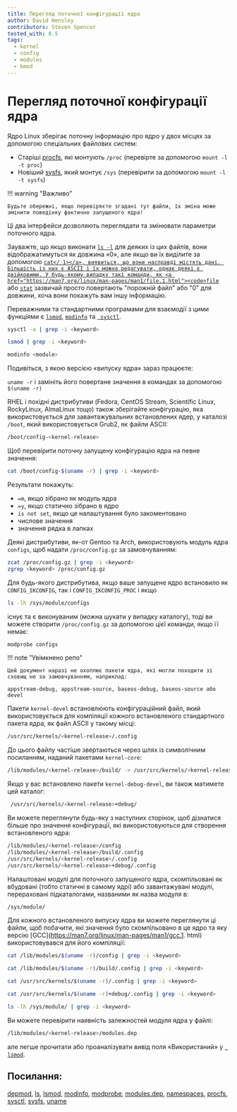 ```yaml
---
title: Перегляд поточної конфігурації ядра
author: David Hensley
contributors: Steven Spencer
tested_with: 8.5
tags:
  - kernel
  - config
  - modules
  - kmod
---
```


# Перегляд поточної конфігурації ядра

Ядро Linux зберігає поточну інформацію про ядро ​​у двох місцях за допомогою спеціальних файлових систем:

- Старіші [procfs](https://man7.org/linux/man-pages/man5/procfs.5.html), які монтують `/proc` (перевірте за допомогою `mount -l -t proc`)
- Новіший [sysfs](https://man7.org/linux/man-pages/man5/sysfs.5.html), який монтує `/sys` (перевірити за допомогою `mount -l -t sysfs`)

!!! warning "Важливо"

    Будьте обережні, якщо перевіряєте згадані тут файли, їх зміна може змінити поведінку фактично запущеного ядра!

Ці два інтерфейси дозволяють переглядати та змінювати параметри поточного ядра.

Зауважте, що якщо виконати [`ls -l`](https://man7.org/linux/man-pages/man1/ls.1.html) для деяких із цих файлів, вони відображатимуться як довжина «0», але якщо ви їх виділите за допомогою [`cat</ 1></a>, виявиться, що вони насправді містять дані. Більшість із них є ASCII і їх можна редагувати, однак деякі є двійковими. У будь-якому випадку такі команди, як <a href="https://man7.org/linux/man-pages/man1/file.1.html"><code>file`](https://man7.org/linux/man-pages/man1/cat.1.html) або [`stat`](https://man7.org/linux/man-pages/man2/lstat.2.html) зазвичай просто повертають "порожній файл" або "0" для довжини, хоча вони покажуть вам іншу інформацію.

Переважними та стандартними програмами для взаємодії з цими функціями є [`lsmod`](https://man7.org/linux/man-pages/man8/lsmod.8.html), [`modinfo`](https://man7.org/linux/man-pages/man8/modinfo.8.html) та [` sysctl`](https://man7.org/linux/man-pages/man8/sysctl.8.html).

```bash
sysctl -a | grep -i <keyword>
```

```bash
lsmod | grep -i <keyword>
```

```bash
modinfo <module>
```

Подивіться, з якою версією «випуску ядра» зараз працюєте:

`uname -r` і замініть його повертане значення в командах за допомогою `$(uname -r)`

RHEL і похідні дистрибутиви (Fedora, CentOS Stream, Scientific Linux, RockyLinux, AlmaLinux тощо) також зберігайте конфігурацію, яка використовується для завантажувальних встановлених ядер, у каталозі `/boot`, який використовується Grub2, як файли ASCII:

```bash
/boot/config-<kernel-release>
```

Щоб перевірити поточну запущену конфігурацію ядра на певне значення:

```bash
cat /boot/config-$(uname -r) | grep -i <keyword>
```

Результати покажуть:

- `=m`, якщо зібрано як модуль ядра
- `=y`, якщо статично зібрано в ядро
- `is not set`, якщо це налаштування було закоментовано
- числове значення
- значення рядка в лапках

Деякі дистрибутиви, як-от Gentoo та Arch, використовують модуль ядра `configs`, щоб надати `/proc/config.gz` за замовчуванням:

```bash
zcat /proc/config.gz | grep -i <keyword>
zgrep <keyword> /proc/config.gz
```

Для будь-якого дистрибутива, якщо ваше запущене ядро встановило як `CONFIG_IKCONFIG`, так і `CONFIG_IKCONFIG_PROC` і якщо

```bash
ls -lh /sys/module/configs
```

існує та є виконуваним (можна шукати у випадку каталогу), тоді ви можете створити `/proc/config.gz` за допомогою цієї команди, якщо її немає:

```bash
modprobe configs
```

!!! note "Увімкнено репо"

    Цей документ наразі не охоплює пакети ядра, які могли походити зі сховищ не за замовчуванням, наприклад:
    
    appstream-debug, appstream-source, baseos-debug, baseos-source або devel

Пакети `kernel-devel` встановлюють конфігураційний файл, який використовується для компіляції кожного встановленого стандартного пакета ядра, як файл ASCII у такому місці:

```bash
/usr/src/kernels/<kernel-release>/.config
```

До цього файлу частіше звертаються через шлях із символічним посиланням, наданий пакетами `kernel-core`:

```bash
/lib/modules/<kernel-release>/build/ -> /usr/src/kernels/<kernel-release>/
```

Якщо у вас встановлено пакети `kernel-debug-devel`, ви також матимете цей каталог:

```bash
 /usr/src/kernels/<kernel-release>+debug/
```

Ви можете переглянути будь-яку з наступних сторінок, щоб дізнатися більше про значення конфігурації, які використовуються для створення встановленого ядра:

```bash
/lib/modules/<kernel-release>/config
/lib/modules/<kernel-release>/build/.config
/usr/src/kernels/<kernel-release>/.config
/usr/src/kernels/<kernel-release>+debug/.config
```

Налаштовані модулі для поточного запущеного ядра, скомпільовані як вбудовані (тобто статичні в самому ядрі) або завантажувані модулі, перераховані підкаталогами, названими як назва модуля в:

```bash
/sys/module/
```

Для кожного встановленого випуску ядра ви можете переглянути ці файли, щоб побачити, які значення було скомпільовано в це ядро та яку версію [GCC](https://man7.org/linux/man-pages/man1/gcc.1. html) використовувався для його компіляції:

```bash
cat /lib/modules/$(uname -r)/config | grep -i <keyword>
```

```bash
cat /lib/modules/$(uname -r)/build/.config | grep -i <keyword>
```

```bash
cat /usr/src/kernels/$(uname -r)/.config | grep -i <keyword>
```

```bash
cat /usr/src/kernels/$(uname -r)+debug/.config | grep -i <keyword>
```

```bash
ls -lh /sys/module/ | grep -i <keyword>
```

Ви можете перевірити наявність залежностей модуля ядра у файлі:

```bash
/lib/modules/<kernel-release>/modules.dep
```

але легше прочитати або проаналізувати вивід поля «Використаний» у [` lsmod`](https://man7.org/linux/man-pages/man8/lsmod.8.html).

## Посилання:

[depmod](https://man7.org/linux/man-pages/man8/depmod.8.html), [ls](https://man7.org/linux/man-pages/man1/ls.1.html), [lsmod](https://man7.org/linux/man-pages/man8/lsmod.8.html), [modinfo](https://man7.org/linux/man-pages/man8/modinfo.8.html), [modprobe](https://man7.org/linux/man-pages/man8/modprobe.8.html), [modules.dep](https://man7.org/linux/man-pages/man5/modules.dep.5.html), [namespaces](https://man7.org/linux/man-pages/man7/namespaces.7.html), [procfs](https://man7.org/linux/man-pages/man5/procfs.5.html), [sysctl](https://man7.org/linux/man-pages/man8/sysctl.8.html), [sysfs](https://man7.org/linux/man-pages/man5/sysfs.5.html), [uname](https://man7.org/linux/man-pages/man8/uname26.8.html)

